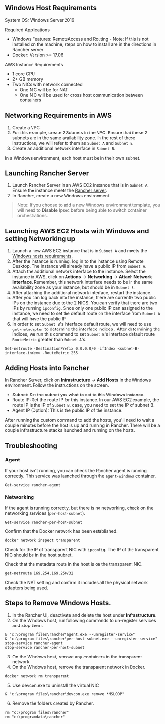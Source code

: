 ## Windows Host Requirements

System OS: Windows Server 2016

Required Applications
* Windows Features: RemoteAccess and Routing - Note: If this is not installed on the machine, steps on how to install are in the directions in Rancher server
* Docker: Version >= 17.06

AWS Instance Requirements
* 1 core CPU
* 2+ GB memory
* Two NICs with network connected 
  * One NIC will be for NAT 
  * One NIC will be used for cross host communication between containers

## Networking Requirements in AWS

1. Create a VPC
2. For this example, create 2 Subnets in the VPC. Ensure that these 2 subnets are in the same availability zone. In the rest of these instructions, we will refer to them as `Subnet A` and `Subnet B`.
3. Create an additional network interface in `Subnet B`. 

In a Windows environment, each host must be in their own subnet. 

## Launching Rancher Server

1. Launch Rancher Server in an AWS EC2 instance that is in `Subnet A`. Ensure the instance meets the [Rancher server](http://rancher.com/docs/rancher/v1.6/en/installing-rancher/installing-server/#requirements). 
2. In Rancher, create a new Windows environment. 
> Note: If you choose to add a new Windows environment template, you will need to **Disable** Ipsec before being able to switch container orchestrations. 

## Launching AWS EC2 Hosts with Windows and setting Networking up

1. Launch a new AWS EC2 instance that is in `Subnet A` and meets the [Windows hosts requirements](#windows-hosts-requirements).
2. After the instance is running, log in to the instance using Remote Desktop. The instance will already have a public IP from `Subnet A`. 
3. Attach the additional network interface to the instance. Select the instance in AWS, click on **Actions** -> **Networking** -> **Attach Network Interface**. Remember, this network interface needs to be in the same availability zone as your instance, but should be in `Subnet B`. 
4. After attaching the additional network interface, restart the instance.
5. After you can log back into the instance, there are currently two public IPs on the instance due to the 2 NICS. You can verify that there are two IPs by running `ipconfig`. Since only one public IP can assigned to the instance, we need to set the default route on the interface from `Subnet A` that will have the public IP. 
6. In order to set `Subnet B`'s interface default route, we will need to use `get-netadapter` to determine the interface indices . After determining the indices, we run this command to set `Subnet B`'s interface default route `RouteMetric` greater  than `Subnet A`'s. 

```
Set-netroute -DestinationPrefix 0.0.0.0/0 -ifIndex <subnet-B-interface-index> -RouteMetric 255
```

## Adding Hosts into Rancher

In Rancher Server, click on **Infrastructure** -> **Add Hosts** in the Windows environment. Follow the instructions on the screen. 

* Subnet: Set the subnet you what to set to this Windows instance.
* Route IP: Set the route IP for this instance. <Describe what is the Route IP> In our AWS EC2 example, the route IP is the IP of `Subnet B`.  case, you need to set the IP of subnet B.
* Agent IP (Option): This is the public IP of the instance. 

After running the custom command to add the hosts, you'll need to wait a couple minutes before the host is up and running in Rancher. There will be a couple infrastructure stacks launched and running on the hosts.

## Troubleshooting

### Agent
If your host isn't running, you can check the Rancher agent is running correctly. This service was launched through the `agent-windows` container. 

```
Get-service rancher-agent
```

### Networking 

If the agent is running correctly, but there is no networking, check on the networking services (`per-host-subnet`).

```
Get-service rancher-per-host-subnet
```

Confirm that the Docker network has been established.
```
docker network inspect transparent
```

Check for the IP of transparent NIC with `ipconfig`. The IP of the transparent NIC should be in the host subnet.

Check that the metadata route in the host is on the transparent NIC. 

```
get-netroute 169.254.169.250/32
```

Check the NAT setting and confirm it includes all the physical network adapters being used. 

## Steps to Remove Windows Hosts.

1. In the Rancher UI, deactivate and delete the host under **Infrastructure**.
2. On the Windows host, run following commands to un-register services and stop them.
```
& "c:\program files\rancher\agent.exe --unregister-service"
& "c:\program files\rancher\per-host-subnet.exe --unregister-service"
stop-service rancher-agent
stop-service rancher-per-host-subnet
```

3. On the Windows host, remove any containers in the transparent network.
4. On the Windows host, remove the transparent network in Docker. 
```
docker network rm transparent
```
5. Use devcon.exe to uninstall the virtual NIC 
```
& "c:\program files\rancher\devcon.exe remove *MSLOOP"
```

6. Remove the folders created by Rancher.
```
rm "c:\program files\rancher"
rm "c:\programdata\rancher"
```